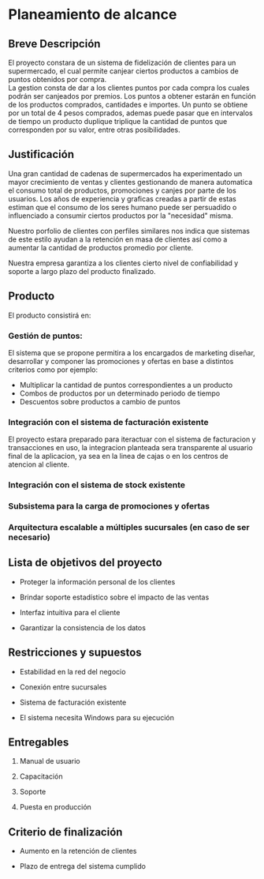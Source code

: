 # Planeamiento de alcance

## Breve Descripción


El proyecto constara de un sistema de fidelización de clientes para un supermercado, el cual permite canjear ciertos productos a cambios de puntos obtenidos por compra.   
La gestion consta de dar a los clientes puntos por cada compra los cuales podrán ser canjeados por premios.
Los puntos a obtener estarán en función de los productos comprados, cantidades e importes. Un punto se obtiene por un total de 4 pesos comprados, ademas puede pasar que en intervalos de tiempo un producto duplique triplique la cantidad de puntos que corresponden por su valor, entre otras posibilidades.


## Justificación

Una gran cantidad de cadenas de supermercados ha experimentado un mayor crecimiento de ventas y clientes gestionando de manera automatica el consumo total de productos, promociones y canjes por parte de los usuarios. Los años de experiencia y graficas creadas a partir de estas estiman que el consumo de los seres humano puede ser persuadido o influenciado a consumir ciertos productos por la "necesidad" misma.

Nuestro porfolio de clientes con perfiles similares nos indica que sistemas de este estilo ayudan a la retención en masa de clientes así como a aumentar la cantidad de productos promedio por cliente.

Nuestra empresa garantiza a los clientes cierto nivel de confiabilidad y soporte a largo plazo del producto finalizado.

## Producto

El producto consistirá en:

### Gestión de puntos:

El sistema que se propone permitira a los encargados de marketing diseñar, desarrollar y componer las promociones y ofertas en base a distintos criterios como por ejemplo:
  * Multiplicar la cantidad de puntos correspondientes a un producto
  * Combos de productos por un determinado periodo de tiempo
  * Descuentos sobre productos a cambio de puntos

### Integración con el sistema de facturación existente
El proyecto estara preparado para iteractuar con el sistema de facturacion y transacciones en uso, la integracion planteada sera transparente al usuario final de la aplicacion, ya sea en la linea de cajas o en los centros de atencion al cliente.



### Integración con el sistema de stock existente

### Subsistema para la carga de promociones y ofertas

### Arquitectura escalable a múltiples sucursales (en caso de ser necesario)

## Lista de objetivos del proyecto

* Proteger la información personal de los clientes

* Brindar soporte estadístico sobre el impacto de las ventas

* Interfaz intuitiva para el cliente

* Garantizar la consistencia de los datos

## Restricciones y supuestos

* Estabilidad en la red del negocio

* Conexión entre sucursales

* Sistema de facturación existente

* El sistema necesita Windows para su ejecución

## Entregables

1. Manual de usuario

2. Capacitación

3. Soporte

4. Puesta en producción

## Criterio de finalización

* Aumento en la retención de clientes

* Plazo de entrega del sistema cumplido

